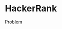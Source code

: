 # HackerRank

<a href="https://github.com/xbeatzsec/HackerRank/edit/main/Arithmetic_Operators.py">Problem</a>
